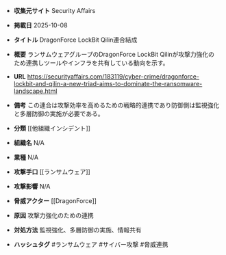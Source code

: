 - **収集元サイト**
Security Affairs

- **掲載日**
2025-10-08

- **タイトル**
DragonForce LockBit Qilin連合結成

- **概要**
ランサムウェアグループのDragonForce LockBit Qilinが攻撃力強化のため連携しツールやインフラを共有している動向を示す。

- **URL**
https://securityaffairs.com/183119/cyber-crime/dragonforce-lockbit-and-qilin-a-new-triad-aims-to-dominate-the-ransomware-landscape.html

- **備考**
この連合は攻撃効率を高めるための戦略的連携であり防御側は監視強化と多層防御の実施が必要である。

- **分類**
[[他組織インシデント]]

- **組織名**
N/A

- **業種**
N/A

- **攻撃手口**
[[ランサムウェア]]

- **攻撃影響**
N/A

- **脅威アクター**
[[DragonForce]]

- **原因**
攻撃力強化のための連携

- **対処方法**
監視強化、多層防御の実施、情報共有

- **ハッシュタグ**
#ランサムウェア #サイバー攻撃 #脅威連携
